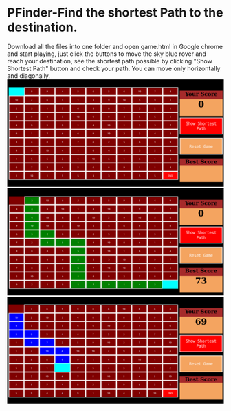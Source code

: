 # PFinder-Find the shortest Path to the destination.
Download all the files into one folder and open game.html in Google chrome and start playing, just click the buttons to move the sky blue rover and reach your destination, see the shortest path possible by clicking "Show Shortest Path" button and check your path. You can move only horizontally and diagonally.
![image of game](https://github.com/abajaj945/PFinder/blob/master/Screenshot%20from%202018-12-05%2010-14-06.png)
![image of game](https://github.com/abajaj945/PFinder/blob/master/Screenshot%20from%202018-12-07%2011-08-31.png)
![image of game](https://github.com/abajaj945/PFinder/blob/master/Screenshot%20from%202018-12-07%2011-08-58.png)

